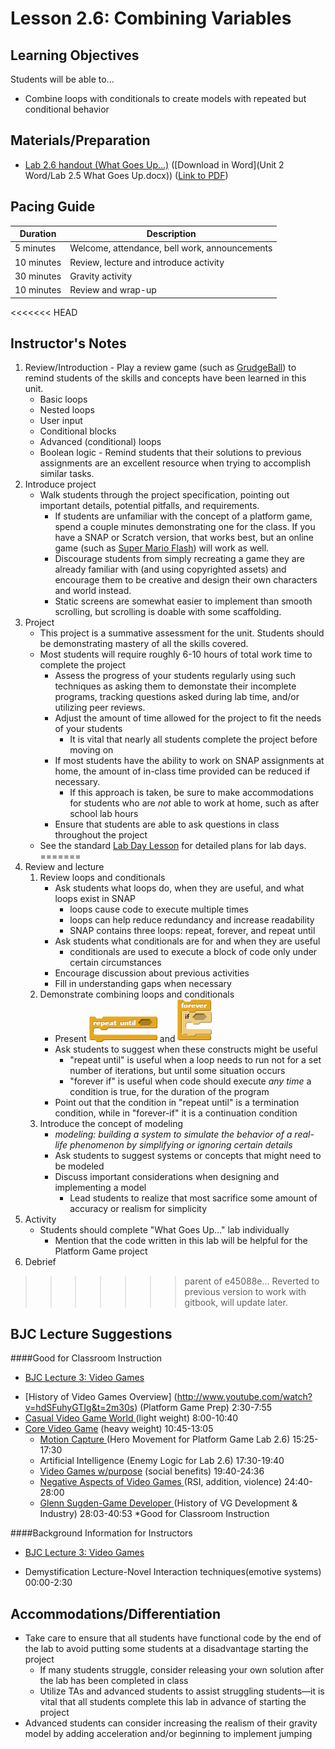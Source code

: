 <!--- REVISED -->
# Lesson 2.6: Combining Variables  

## Learning Objectives

Students will be able to...

-   Combine loops with conditionals to create models with repeated but conditional behavior

## Materials/Preparation

-   [Lab 2.6 handout (What Goes Up...)](lab_26.md) ([Download in Word](Unit 2 Word/Lab 2.5 What Goes Up.docx)) ([Link to PDF](https://teals.sharepoint.com/curriculum/_layouts/15/guestaccess.aspx?guestaccesstoken=1BkJFCR%2bilrnGb2XqVHrb7vhwGPzJAs1it1MIdA6gRE%3d&docid=0a41e749c70e242b4abf080416e4e4e7e))

## Pacing Guide

| Duration   | Description                                   |
| ---------- | --------------------------------------------- |
| 5 minutes  | Welcome, attendance, bell work, announcements |
| 10 minutes | Review, lecture and introduce activity        |
| 30 minutes | Gravity activity                              |
| 10 minutes | Review and wrap-up                            |


<<<<<<< HEAD
## Instructor's Notes
    
 1.  Review/Introduction
    -   Play a review game (such as [GrudgeBall](http://toengagethemall.blogspot.com/2013/02/grudgeball-review-game-where-kids-attack.html)) to remind students of the skills and concepts have been learned in this unit.
        -   Basic loops
        -   Nested loops
        -   User input
        -   Conditional blocks
        -   Advanced (conditional) loops
        -   Boolean logic
    -   Remind students that their solutions to previous assignments are an excellent resource when trying to accomplish similar tasks.
2.  Introduce project
    -   Walk students through the project specification, pointing out important details, potential pitfalls, and requirements.
        -   If students are unfamiliar with the concept of a platform game, spend a couple minutes demonstrating one for the class.  If you have a SNAP or Scratch version, that works best, but an online game (such as [Super Mario Flash](http://www.pouetpu-games.com/index.php?section=2&game_id=1&w=640&h=480)) will work as well.
        -   Discourage students from simply recreating a game they are already familiar with (and using copyrighted assets) and encourage them to be creative and design their own characters and world instead.
        -   Static screens are somewhat easier to implement than smooth scrolling, but scrolling is doable with some scaffolding.
3.  Project
    -   This project is a summative assessment for the unit.  Students should be demonstrating mastery of all the skills covered.
    -   Most students will require roughly 6-10 hours of total work time to complete the project
        -   Assess the progress of your students regularly using such techniques as asking them to demonstate their incomplete programs, tracking questions asked during lab time, and/or utilizing peer reviews.
        -   Adjust the amount of time allowed for the project to fit the needs of your students
            -   It is vital that nearly all students complete the project before moving on
        -   If most students have the ability to work on SNAP assignments at home, the amount of in-class time provided can be reduced if necessary.
            -   If this approach is taken, be sure to make accommodations for students who are _not_ able to work at home, such as after school lab hours
        -   Ensure that students are able to ask questions in class throughout the project
    -   See the standard [Lab Day Lesson](lab_day_lesson.md) for detailed plans for lab days.
=======
1.  Review and lecture
    1.  Review loops and conditionals
        -   Ask students what loops do, when they are useful, and what loops exist in SNAP
            -   loops cause code to execute multiple times
            -   loops can help reduce redundancy and increase readability
            -   SNAP contains three loops: repeat, forever, and repeat until
        -   Ask students what conditionals are for and when they are useful
            -   conditionals are used to execute a block of code only under certain circumstances
        -   Encourage discussion about previous activities
        -   Fill in understanding gaps when necessary
    2.  Demonstrate combining loops and conditionals
        -   Present ![](<repeat until.png>) and ![](foreverIf.png)
        -   Ask students to suggest when these constructs might be useful
            -   "repeat until" is useful when a loop needs to run not for a set number of iterations, but until some situation occurs
            -   "forever if" is useful when code should execute _any time_ a condition is true, for the duration of the program
        -   Point out that the condition in "repeat until" is a termination condition, while in "forever-if" it is a continuation condition
    3.  Introduce the concept of modeling
        -   _modeling: building a system to simulate the behavior of a real-life phenomenon by simplifying or ignoring certain details_
        -   Ask students to suggest systems or concepts that might need to be modeled
        -   Discuss important considerations when designing and implementing a model
            -   Lead students to realize that most sacrifice some amount of accuracy or realism for simplicity
2.  Activity
    -   Students should complete "What Goes Up..." lab individually
        -   Mention that the code written in this lab will be helpful for the Platform Game project
3.  Debrief
>>>>>>> parent of e45088e... Reverted to previous version to work with gitbook, will update later.

## BJC Lecture Suggestions
####Good for Classroom Instruction


 * [ BJC Lecture 3: Video Games](https://www.youtube.com/watch?v=hdSFuhyGTIg)
  - [History of Video Games Overview] (http://www.youtube.com/watch?v=hdSFuhyGTIg&t=2m30s) (Platform Game Prep) 2:30-7:55 
  - [Casual Video Game World ](http://www.youtube.com/watch?v=hdSFuhyGTIg&t=8m0s)(light weight) 8:00-10:40 
- [Core Video Game](http://www.youtube.com/watch?v=hdSFuhyGTIg&t=10m45s) (heavy weight) 10:45-13:05   
   - [Motion Capture ](http://www.youtube.com/watch?v=hdSFuhyGTIg&t=15m25s)(Hero Movement for Platform Game Lab 2.6) 15:25-17:30 
   - Artificial Intelligence (Enemy Logic for Lab 2.6) 17:30-19:40
  - [Video Games w/purpose](http://www.youtube.com/watch?v=hdSFuhyGTIg&t=19m40s) (social benefits) 19:40-24:36 
  - [Negative Aspects of Video Games ](http://www.youtube.com/watch?v=hdSFuhyGTIg&t=19m40s)(RSI, addition, violence) 24:40-28:00
  - [Glenn Sugden-Game Developer ](http://www.youtube.com/watch?v=hdSFuhyGTIg&t=28m03s)(History of VG Development & Industry) 28:03-40:53 *Good for Classroom Instruction

####Background Information for Instructors


 * [ BJC Lecture 3: Video Games](https://www.youtube.com/watch?v=hdSFuhyGTIg)
  - Demystification Lecture-Novel Interaction techniques(emotive systems) 00:00-2:30


## Accommodations/Differentiation

-   Take care to ensure that all students have functional code by the end of the lab to avoid putting some students at a disadvantage starting the project
    -   If many students struggle, consider releasing your own solution after the lab has been completed in class
    -   Utilize TAs and advanced students to assist struggling students—it is vital that all students complete this lab in advance of starting the project
-   Advanced students can consider increasing the realism of their gravity model by adding acceleration and/or beginning to implement jumping 
